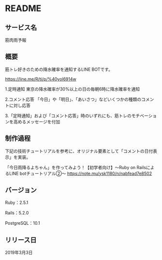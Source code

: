 # README

## サービス名
筋肉雨予報

## 概要
筋トレ好きのための降水確率を通知するLINE BOTです。

https://line.me/R/ti/p/%40yol6914w

1.定時通知
東京の降水確率が30%以上の日の毎朝6時に降水確率を通知

2.コメント応答
「今日」や「明日」、「あいさつ」などいくつかの種類のコメントに対し応答

3.「定時通知」および「コメント応答」時のいずれにも、筋トレのモチベーションを高めるメッセージを付加

## 制作過程
下記の技術チュートリアルを参考に、オリジナル要素として「コメントの日付表示」を実装。

「今日雨降るよちゃん」を作ってみよう！【初学者向け】〜Ruby on RailsによるLINE botチュートリアル②〜
https://note.mu/ysk1180/n/nabfead7e8502

## バージョン
Ruby：2.5.1

Rails：5.2.0

PostgreSQL：10.1

## リリース日
2019年3月3日
